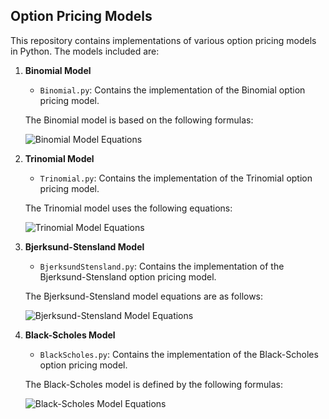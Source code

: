 ## Option Pricing Models
This repository contains implementations of various option pricing models in Python. The models included are:

1. **Binomial Model**
   - `Binomial.py`: Contains the implementation of the Binomial option pricing model.
   
   The Binomial model is based on the following formulas:

   ![Binomial Model Equations](binomial_equations.png)

2. **Trinomial Model**
   - `Trinomial.py`: Contains the implementation of the Trinomial option pricing model.

   The Trinomial model uses the following equations:

   ![Trinomial Model Equations](trinomial_equations.png)

3. **Bjerksund-Stensland Model**
   - `BjerksundStensland.py`: Contains the implementation of the Bjerksund-Stensland option pricing model.

   The Bjerksund-Stensland model equations are as follows:

   ![Bjerksund-Stensland Model Equations](bjerkson_stensland_equations.png)

4. **Black-Scholes Model**
   - `BlackScholes.py`: Contains the implementation of the Black-Scholes option pricing model.

   The Black-Scholes model is defined by the following formulas:

   ![Black-Scholes Model Equations](black_scholes_equations.png)



